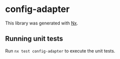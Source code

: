 # config-adapter

This library was generated with [Nx](https://nx.dev).

## Running unit tests

Run `nx test config-adapter` to execute the unit tests.
